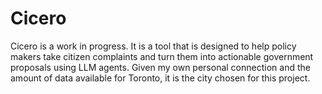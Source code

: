# Cicero
Cicero is a work in progress. It is a tool that is designed to help policy makers take citizen complaints and turn them into actionable government proposals using LLM agents. Given my own personal connection and the amount of data available for Toronto, it is the city chosen for this project.